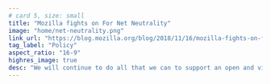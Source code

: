 ```yaml
---
# card 5, size: small
title: "Mozilla fights on For Net Neutrality"
image: "home/net-neutrality.png"
link_url: "https://blog.mozilla.org/blog/2018/11/16/mozilla-fights-on-for-net-neutrality/?utm_source=www.mozilla.org&utm_medium=referral&utm_campaign=homepage&utm_content=card"
tag_label: "Policy"
aspect_ratio: "16-9"
highres_image: true
desc: "We will continue to do all that we can to support an open and vibrant internet that is a resource accessible to all."
---
```

